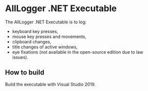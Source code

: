 # AllLogger .NET Executable
The AllLogger .NET Executable is to log:
  * keyboard key presses,
  * mouse key presses and movements,
  * clipboard changes,
  * title changes of active windows,
  * eye fixations (not available in the open-source edition due to law issues).
## How to build
Build the executable with Visual Studio 2019.
